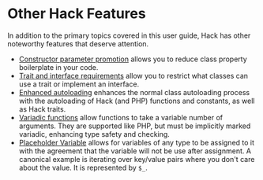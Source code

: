 # Other Hack Features

In addition to the primary topics covered in this user guide, Hack has other noteworthy features that deserve attention. 

* [Constructor parameter promotion](./constructor-parameter-promotion.md) allows you to reduce class property boilerplate in your code.
* [Trait and interface requirements](./trait-and-interface-requirements.md) allow you to restrict what classes can use a trait or implement an interface.
* [Enhanced autoloading](./autoloading.md) enhances the normal class autoloading process with the autoloading of Hack (and PHP) functions and constants, as well as Hack traits.
* [Variadic functions](./variadic-functions) allow functions to take a variable number of arguments. They are supported like PHP, but must be implicitly marked variadic, enhancing type safety and checking.
* [Placeholder Variable](./placeholder-variable) allows for variables of any type to be assigned to it with the agreement that the variable will not be use after assignment. A canonical example is iterating over key/value pairs where you don't care about the value. It is represented by `$_`.

